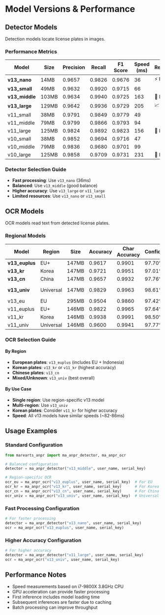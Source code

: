# Model Versions & Performance

## Detector Models

Detection models locate license plates in images.

### Performance Metrics

| Model | Size | Precision | Recall | F1 Score | Speed (ms) | Recommendation |
|-------|------|-----------|---------|----------|------------|----------------|
| **v13_nano** | 14MB | 0.9657 | 0.9826 | 0.9676 | 36 | ⚡ Fastest |
| **v13_small** | 49MB | 0.9632 | 0.9920 | 0.9715 | 66 | |
| **v13_middle** | 103MB | 0.9634 | 0.9940 | 0.9725 | 163 | 🎯 Best Balance |
| **v13_large** | 129MB | 0.9642 | 0.9936 | 0.9729 | 205 | 📈 Best Recall |
| v11_small | 38MB | 0.9791 | 0.9849 | 0.9779 | 49 | |
| v11_middle | 79MB | 0.9799 | 0.9866 | 0.9793 | 94 | |
| v11_large | 125MB | 0.9824 | 0.9892 | 0.9823 | 156 | 🥇 Best F1 |
| v10_small | 38MB | 0.9852 | 0.9694 | 0.9716 | 47 | |
| v10_middle | 79MB | 0.9836 | 0.9680 | 0.9701 | 99 | |
| v10_large | 125MB | 0.9858 | 0.9709 | 0.9731 | 231 | 🎯 Best Precision |

### Detector Selection Guide

- **Fast processing**: Use `v13_nano` (36ms)
- **Balanced**: Use `v13_middle` (good balance)
- **Higher accuracy**: Use `v13_large` or `v11_large`
- **Limited resources**: Use `v13_nano` or `v13_small`

## OCR Models

OCR models read text from detected license plates.

### Regional Models

| Model | Region | Size | Accuracy | Char Accuracy | Confidence | Speed (ms) | Status |
|-------|--------|------|----------|---------------|------------|------------|--------|
| **v13_euplus** | EU+ | 147MB | 0.9617 | 0.9901 | 97.70% | 82 | Recommended |
| **v13_kr** | Korea | 147MB | 0.9721 | 0.9951 | 97.01% | 86 | Recommended |
| **v13_cn** | China | 147MB | 0.9657 | 0.9932 | 97.76% | 86 | Recommended |
| **v13_univ** | Universal | 147MB | 0.9829 | 0.9963 | 98.61% | 85 | Good for mixed regions |
| v13_eu | EU | 295MB | 0.9504 | 0.9860 | 97.42% | 82 | |
| v11_euplus | EU+ | 146MB | 0.9822 | 0.9965 | 97.64% | 82 | |
| v11_kr | Korea | 146MB | 0.9938 | 0.9991 | 98.50% | 85 | 📝 Best Korean |
| v11_univ | Universal | 146MB | 0.9600 | 0.9941 | 97.77% | 85 | |

### OCR Selection Guide

#### By Region
- **European plates**: `v13_euplus` (includes EU + Indonesia)
- **Korean plates**: `v13_kr` or `v11_kr` (highest accuracy)
- **Chinese plates**: `v13_cn`
- **Mixed/Unknown**: `v13_univ` (best overall)

#### By Use Case
- **Single region**: Use region-specific v13 model
- **Multi-region**: Use `v13_univ`
- **Korean plates**: Consider `v11_kr` for higher accuracy
- **Speed**: All v13 models have similar speeds (~82-86ms)

## Usage Examples

### Standard Configuration

```python
from marearts_anpr import ma_anpr_detector, ma_anpr_ocr

# Balanced configuration
detector = ma_anpr_detector("v13_middle", user_name, serial_key)

# Region-specific OCR
ocr_eu = ma_anpr_ocr("v13_euplus", user_name, serial_key)  # For EU
ocr_kr = ma_anpr_ocr("v13_kr", user_name, serial_key)      # For Korea
ocr_cn = ma_anpr_ocr("v13_cn", user_name, serial_key)      # For China
ocr_univ = ma_anpr_ocr("v13_univ", user_name, serial_key)  # Universal
```

### Fast Processing Configuration

```python
# For faster processing
detector = ma_anpr_detector("v13_nano", user_name, serial_key)
ocr = ma_anpr_ocr("v13_euplus", user_name, serial_key)
```

### Higher Accuracy Configuration

```python
# For higher accuracy
detector = ma_anpr_detector("v11_large", user_name, serial_key)
ocr = ma_anpr_ocr("v13_univ", user_name, serial_key)
```

## Performance Notes

- Speed measurements based on i7-9800X 3.8GHz CPU
- GPU acceleration can provide faster processing
- First inference includes model loading time
- Subsequent inferences are faster due to caching
- Batch processing can improve throughput


